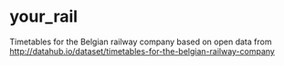 your_rail
=========

Timetables for the Belgian railway company based on open data from http://datahub.io/dataset/timetables-for-the-belgian-railway-company
